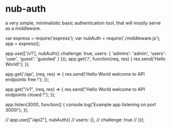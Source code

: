 # nub-auth
a very simple, minimalistic basic authentication tool, that will mostly serve as a middleware.

var express = require('express');
var nubAuth = require('./middleware.js');
app = express();

app.use(['/v1'], nubAuth({
    challenge: true,
    users: { 'admins': 'admin', 'users': 'user', 'guest': 'guested' }
}));
app.get('/', function(req, res) {
    res.send('Hello World!');
});

app.get('/api', (req, res) => {
    res.send('Hello World welcome to API endpoints free !');
});

app.get("/v1", (req, res) => {
  res.send("Hello World welcome to API endpoints closed !");
});

app.listen(3000, function() {
    console.log('Example app listening on port 3000!');
});

// app.use(["/api2"], nubAuth({
//     users: {},
//     challenge: true
// }));
